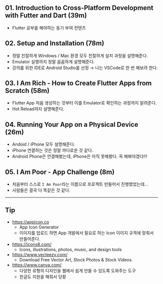 ## 01. Introduction to Cross-Platform Development with Futter and Dart (39m)
- Flutter 공부를 해야하는 동기 부여 컨텐츠


## 02. Setup and Installation (78m)
- 정말 친절하게 Windows / Mac 환경 모두 친절하게 설치 과정을 설명해준다.
- Emulator 실행까지 정말 꼼꼼하게 설명해준다.
- 강의를 위한 IDE로 Android Studio를 선정 → 나는 VSCode로 한 번 해보려 한다.


## 03. I Am Rich - How to Create Flutter Apps from Scratch (58m)
- Flutter App 처음 생성하는 것부터 이를 Emulator로 확인하는 과정까지 알려준다.
- Hot Reload까지 설명해준다.


## 04. Running Your App on a Physical Device (26m)
- Andoid / iPhone 모두 설명해준다.
- iPhone 연결하는 것은 정말 까다로운 것 같다.
- Android Phone은 연결해봤는데, iPhone은 아직 못해봤다. 꼭 해봐야겠다!!!


## 05. I Am Poor - App Challenge (8m)
- 처음부터 스스로 `I Am Poor`라는 이름으로 프로젝트 만들어서 진행했었는데...
- 사람들은 결국 다 똑같은 것 같다.


---
## Tip
- https://appicon.co
  - App Icon Generator
  - 이미지를 업로드 하면 App 개발에서 필요로 하는 Icon 이미지 규격에 맞춰서 만들어준다.
- https://icons8.com/
  - Icons, illustrations, photos, music, and design tools
- https://www.vecteezy.com/
  - Download Free Vector Art, Stock Photos & Stock Videos.
- https://www.canva.com/
  - 다양한 유형의 디자인을 웹에서 쉽게 만들 수 있도록 도와주는 도구
  - 한글도 지원을 해줘서 당황